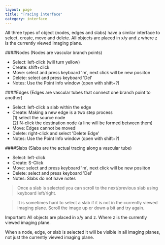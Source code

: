 ```yaml
---
layout: page
title: "Tracing interface"
category: interface
---
```


All three types of object (nodes, edges and slabs) have a similar interface to select, create, move and delete. All objects are placed in x/y and z where z is the currently viewed imaging plane.

####Nodes (Nodes are vascular branch points)
- Select: left-click (will turn yellow)  
- Create: shift+click  
- Move: select and press keyboard 'm', next click will be new posiiton  
- Delete: select and press keyboard 'Del'  
- Notes: Use the Point Info window (open with shift+?)  

####Edges (Edges are vascular tubes that connect one branch point to another)
- Select: left-click a slab within the edge
- Create: Making a new edge is a two step process  
	(1) select the source node  
	(2) N-click the destination node (a line will be formed between them)  
- Move: Edges cannot be moved
- Delete: right-click and select 'Delete Edge'
- Notes: Use the Point Info window (open with shift+?)

####Slabs (Slabs are the actual tracing along a vascular tube)
- Select: left-click
- Create: S-Click
- Move: select and press keyboard 'm', next click will be new posiiton
- Delete: select and press keyboard 'Del'
- Notes: Slabs do not have notes


> Once a slab is selected you can scroll to the next/previous slab using keyboard left/right.

<div></div>

> It is sometimes hard to select a slab if it is not in the currently viewed imaging plane.
> Scroll the image up or down a bit and try again.

<p class="important">
Important: All objects are placed in x/y and z. Where z is the currently viewed imaging plane.
</p>
<p class="important">
When a node, edge, or slab is selected it will be visible in all imaging planes, not just the currently viewed imaging plane.
</p>
